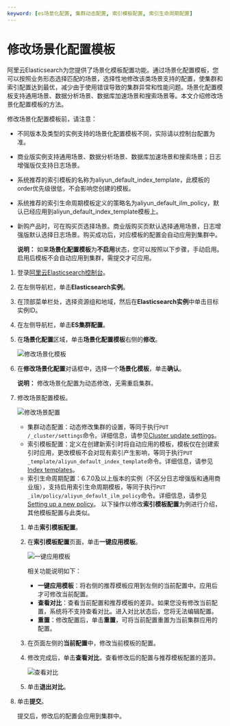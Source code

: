 ```yaml
---
keyword: [es场景化配置, 集群动态配置, 索引模板配置, 索引生命周期配置]
---
```


# 修改场景化配置模板

阿里云Elasticsearch为您提供了场景化模板配置功能。通过场景化配置模板，您可以按照业务形态选择匹配的场景，选择性地修改该类场景支持的配置，使集群和索引配置达到最优，减少由于使用错误导致的集群异常和性能问题。场景化配置模板支持通用场景、数据分析场景、数据库加速场景和搜索场景等。本文介绍修改场景化配置模板的方法。

修改场景化配置模板前，请注意：

-   不同版本及类型的实例支持的场景化配置模板不同，实际请以控制台配置为准。
-   商业版实例支持通用场景、数据分析场景、数据库加速场景和搜索场景；日志增强版仅支持日志场景。
-   系统推荐的索引模板的名称为aliyun\_default\_index\_template，此模板的order优先级很低，不会影响您创建的模板。
-   系统推荐的索引生命周期模板定义的策略名为aliyun\_default\_ilm\_policy，默认已经应用到aliyun\_default\_index\_template模板上。
-   新购产品时，可在购买页选择场景。商业版购买页默认选择通用场景，日志增强版默认选择日志场景。购买成功后，对应模板的配置会自动应用到集群中。

    **说明：** 如果**场景化配置模板**为**不启用**状态，您可以按照以下步骤，手动启用。启用后模板不会自动应用到集群，需提交才可应用。


1.  登录[阿里云Elasticsearch控制台](https://elasticsearch.console.aliyun.com/#/home)。

2.  在左侧导航栏，单击**Elasticsearch实例**。

3.  在顶部菜单栏处，选择资源组和地域，然后在**Elasticsearch实例**中单击目标实例ID。

4.  在左侧导航栏，单击**ES集群配置**。

5.  在**场景化配置**区域，单击**场景化配置模板**右侧的**修改**。

    ![修改场景化模板](https://static-aliyun-doc.oss-accelerate.aliyuncs.com/assets/img/zh-CN/7746359951/p104568.png)

6.  在**修改场景化配置**对话框中，选择一个**场景化模板**，单击**确认**。

    **说明：** 修改场景化配置为动态修改，无需重启集群。

7.  修改场景配置模板。

    ![修改场景配置](https://static-aliyun-doc.oss-accelerate.aliyuncs.com/assets/img/zh-CN/8746359951/p104560.png)

    -   集群动态配置：动态修改集群的设置，等同于执行`PUT /_cluster/settings`命令。详细信息，请参见[Cluster update settings](https://www.elastic.co/guide/en/elasticsearch/reference/6.7/cluster-update-settings.html)。
    -   索引模板配置：定义在创建新索引时将自动应用的模板，模板仅在创建索引时应用，更改模板不会对现有索引产生影响，等同于执行`PUT _template/aliyun_default_index_template`命令。详细信息，请参见[Index templates](https://www.elastic.co/guide/en/elasticsearch/reference/6.7/indices-templates.html#indices-templates)。
    -   索引生命周期配置：6.7.0及以上版本的实例（不区分日志增强版和通用商业版），支持启用索引生命周期模板，等同于执行`PUT _ilm/policy/aliyun_default_ilm_policy`命令。详细信息，请参见[Setting up a new policy](https://www.elastic.co/guide/en/elasticsearch/reference/6.8/_setting_up_a_new_policy.html#_setting_up_a_new_policy)。
    以下操作以修改**索引模板配置**为例进行介绍，其他模板配置与此类似。

    1.  单击**索引模板配置**。

    2.  在**索引模板配置**页面，单击**一键应用模板**。

        ![一键应用模板](https://static-aliyun-doc.oss-accelerate.aliyuncs.com/assets/img/zh-CN/8746359951/p104563.png)

        相关功能说明如下：

        -   **一键应用模板**：将右侧的推荐模板应用到左侧的当前配置中。应用后才可修改当前配置。
        -   **查看对比**：查看当前配置和推荐模板的差异。如果您没有修改当前配置，系统将不支持查看对比。进入对比状态后，您将无法编辑配置。
        -   **重置**：修改配置后，单击**重置**，可将当前配置重置为当前集群应用的配置。
    3.  在页面左侧的**当前配置**中，修改当前模板的配置。

    4.  修改完成后，单击**查看对比**，查看修改后的配置与推荐模板配置的差异。

        ![查看对比](https://static-aliyun-doc.oss-accelerate.aliyuncs.com/assets/img/zh-CN/8746359951/p104565.png)

    5.  单击**退出对比**。

8.  单击**提交**。

    提交后，修改后的配置会应用到集群中。


